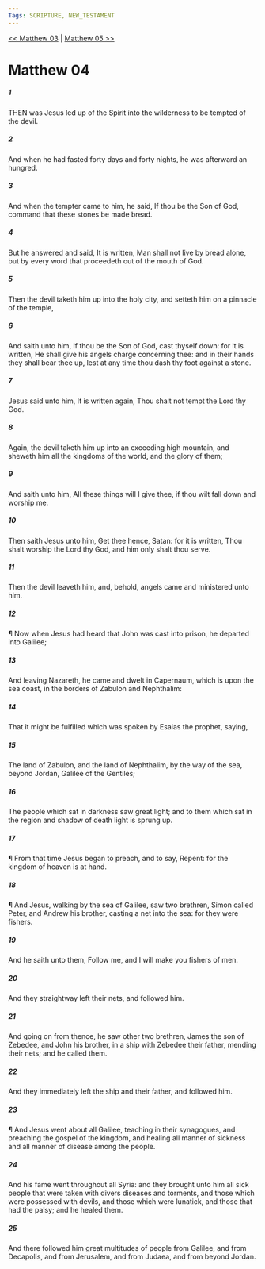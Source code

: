 ```yaml
---
Tags: SCRIPTURE, NEW_TESTAMENT
---
```


[<< Matthew 03](NEW_TESTAMENT/01_Matthew/Matthew_03.md) | [Matthew 05 >>](NEW_TESTAMENT/01_Matthew/Matthew_05.md)

# Matthew 04

##### 1
 THEN was Jesus led up of the Spirit into the wilderness to be tempted of the devil.
##### 2
 And when he had fasted forty days and forty nights, he was afterward an hungred.
##### 3
 And when the tempter came to him, he said, If thou be the Son of God, command that these stones be made bread.
##### 4
 But he answered and said, It is written, Man shall not live by bread alone, but by every word that proceedeth out of the mouth of God.
##### 5
 Then the devil taketh him up into the holy city, and setteth him on a pinnacle of the temple,
##### 6
 And saith unto him, If thou be the Son of God, cast thyself down: for it is written, He shall give his angels charge concerning thee: and in their hands they shall bear thee up, lest at any time thou dash thy foot against a stone.
##### 7
 Jesus said unto him, It is written again, Thou shalt not tempt the Lord thy God.
##### 8
 Again, the devil taketh him up into an exceeding high mountain, and sheweth him all the kingdoms of the world, and the glory of them;
##### 9
 And saith unto him, All these things will I give thee, if thou wilt fall down and worship me.
##### 10
 Then saith Jesus unto him, Get thee hence, Satan: for it is written, Thou shalt worship the Lord thy God, and him only shalt thou serve.
##### 11
 Then the devil leaveth him, and, behold, angels came and ministered unto him.
##### 12
 ¶ Now when Jesus had heard that John was cast into prison, he departed into Galilee;
##### 13
 And leaving Nazareth, he came and dwelt in Capernaum, which is upon the sea coast, in the borders of Zabulon and Nephthalim:
##### 14
 That it might be fulfilled which was spoken by Esaias the prophet, saying,
##### 15
 The land of Zabulon, and the land of Nephthalim, by the way of the sea, beyond Jordan, Galilee of the Gentiles;
##### 16
 The people which sat in darkness saw great light; and to them which sat in the region and shadow of death light is sprung up.
##### 17
 ¶ From that time Jesus began to preach, and to say, Repent: for the kingdom of heaven is at hand.
##### 18
 ¶ And Jesus, walking by the sea of Galilee, saw two brethren, Simon called Peter, and Andrew his brother, casting a net into the sea: for they were fishers.
##### 19
 And he saith unto them, Follow me, and I will make you fishers of men.
##### 20
 And they straightway left their nets, and followed him.
##### 21
 And going on from thence, he saw other two brethren, James the son of Zebedee, and John his brother, in a ship with Zebedee their father, mending their nets; and he called them.
##### 22
 And they immediately left the ship and their father, and followed him.
##### 23
 ¶ And Jesus went about all Galilee, teaching in their synagogues, and preaching the gospel of the kingdom, and healing all manner of sickness and all manner of disease among the people.
##### 24
 And his fame went throughout all Syria: and they brought unto him all sick people that were taken with divers diseases and torments, and those which were possessed with devils, and those which were lunatick, and those that had the palsy; and he healed them.
##### 25
 And there followed him great multitudes of people from Galilee, and from Decapolis, and from Jerusalem, and from Judaea, and from beyond Jordan.
